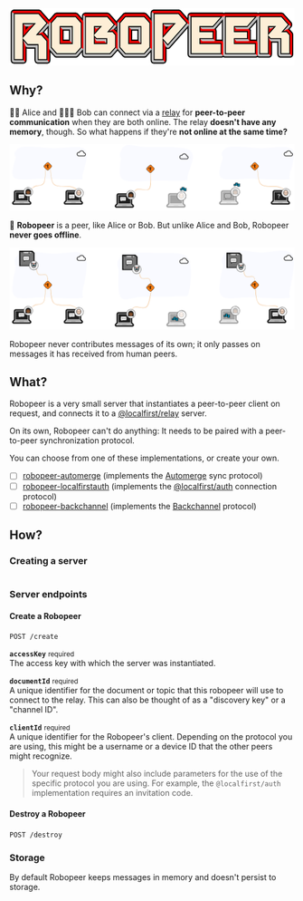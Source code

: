<img src="img/robopeer.png" height="100" alt="robopeer logo" />

<!-- Works with

<a href='https://github.com/local-first-web/relay'>
<img src="https://raw.githubusercontent.com/local-first-web/branding/main/svg/relay-h.svg" height="50" alt="@localfirst/relay logo" />
</a>
&nbsp;&nbsp;

and

<a href='https://github.com/automerge/automerge'>
<img src="https://github.com/automerge/automerge/raw/main/img/sign.svg" height="50" alt="automergelogo" />
</a>
&nbsp; or &nbsp;
<a href='https://github.com/local-first-web/auth'>
<img src="https://raw.githubusercontent.com/local-first-web/branding/main/svg/auth-v.svg" height="100" alt="@localfirst/auth logo" />
</a>
&nbsp; or &nbsp;
<a href='https://github.com/inkandswitch/backchannel'>
<img src="https://tevidobiodevices.com/wp-content/uploads/2019/09/backchannel-300x98.png" height="75" alt="@localfirst/auth logo" />
</a> -->

## Why?

👩🏾 Alice and 👨🏻‍🦲 Bob can connect via a [relay](https://github.com/local-first-web/relay) for
**peer-to-peer communication** when they are both online. The relay **doesn't have any memory**,
though. So what happens if they're **not online at the same time?**

![](img/robopeer-without.png)

🤖 **Robopeer** is a peer, like Alice or Bob. But unlike Alice and Bob, Robopeer **never goes offline**.

![](img/robopeer-with.png)

Robopeer never contributes messages of its own; it only passes on messages it has received from
human peers.

## What?

Robopeer is a very small server that instantiates a peer-to-peer client on request, and connects it
to a [@localfirst/relay](https://github.com/local-first-web/relay) server.

On its own, Robopeer can't do anything: It needs to be paired with a peer-to-peer synchronization
protocol.

You can choose from one of these implementations, or create your own.

- [ ] [robopeer-automerge]() (implements the [Automerge](http://github.com/automerge/automerge) sync
      protocol)
- [ ] [robopeer-localfirstauth]() (implements the
      [@localfirst/auth](http://github.com/local-first-web/auth) connection protocol)
- [ ] [robopeer-backchannel]() (implements the [Backchannel]() protocol)

## How?

### Creating a server

```js

```

### Server endpoints

#### Create a Robopeer

`POST /create`

**`accessKey`** <small>required</small>  
The access key with which the server was instantiated.

**`documentId`** <small>required</small>  
A unique identifier for the document or topic that this robopeer will use to
connect to the relay. This can also be thought of as a "discovery key" or a "channel ID".

**`clientId`** <small>required</small>  
A unique identifier for the Robopeer's client. Depending on the protocol you are using, this might
be a username or a device ID that the other peers might recognize.

> Your request body might also include parameters for the use of the specific protocol you are using.
> For example, the `@localfirst/auth` implementation requires an invitation code.

#### Destroy a Robopeer

`POST /destroy`

### Storage

By default Robopeer keeps messages in memory and doesn't persist to storage.

<!-- ![](img/robopeer-member.png)

![](img/robopeer-device.png)

![](img/robopeer-details.png) -->
